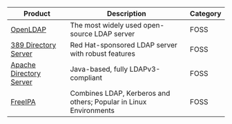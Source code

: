 | Product                                                  | Description                                                       | Category |
| -------------------------------------------------------- | ----------------------------------------------------------------- | -------- |
| [OpenLDAP](https://www.openldap.org/)                    | The most widely used open-source LDAP server                      | FOSS     |
| [389 Directory Server](https://www.port389.org/)         | Red Hat-sponsored LDAP server with robust features                | FOSS     |
| [Apache Directory Server](https://directory.apache.org/) | Java-based, fully LDAPv3-compliant                                | FOSS     |
| [FreeIPA](https://www.freeipa.org/)                      | Combines LDAP, Kerberos and others; Popular in Linux Environments | FOSS     |
